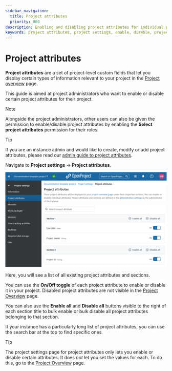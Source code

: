 ```yaml
---
sidebar_navigation:
  title: Project attributes
  priority: 800
description: Enabling and disabling project attributes for individual projects in OpenProject
keywords: project attributes, project settings, enable, disable, project admin
---
```


# Project attributes

**Project attributes** are a set of project-level custom fields that let you display certain types of information relevant to your project in the [Project overview](../../../project-overview) page.

This guide is aimed at project administrators who want to enable or disable certain project attributes for their project.

> [!NOTE]
> Alongside the project administrators, other users can also be given the permission to enable/disable project attributes by enabling the **Select project attributes** permission for their roles.

> [!TIP]
> If you are an instance admin and would like to create, modify or add project attributes, please read our [admin guide to project attributes](../../../../system-admin-guide/projects/project-attributes).

Navigate to **Project settings** → **Project attributes**.

![Project attribute list in Project settings](open_project_user_guide_project_settings_project_attributes_list.png)

Here, you will see a list of all existing project attributes and sections.

You can use the **On/Off toggle** of each project attribute to enable or disable it in your project. Disabled project attributes are not visible in the [Project Overview](../../../project-overview) page.

You can also use the **Enable all** and **Disable all** buttons visible to the right of each section title to bulk enable or bulk disable all project attributes belonging to that section.

If your instance has a particularly long list of project attributes, you can use the search bar at the top to find specific ones.

> [!TIP]
> The project settings page for project attributes only lets you enable or disable certain attributes. It does *not* let you set the values for each. To do this, go to the [Project Overview](../../../project-overview) page.
